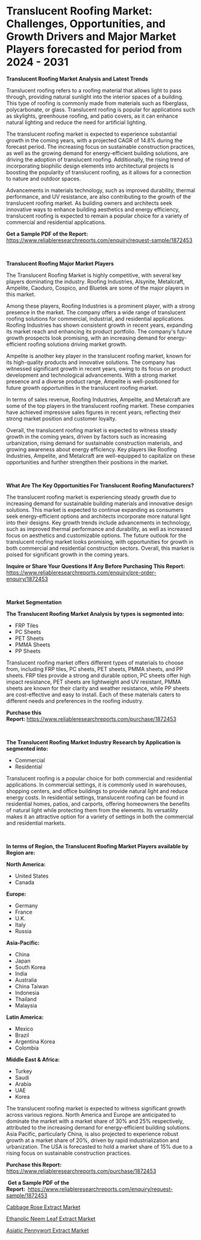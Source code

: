 <p><h1>Translucent Roofing Market: Challenges, Opportunities, and Growth Drivers and Major Market Players forecasted for period from 2024 - 2031</h1></p><p><strong>Translucent Roofing Market Analysis and Latest Trends</strong></p>
<p><p>Translucent roofing refers to a roofing material that allows light to pass through, providing natural sunlight into the interior spaces of a building. This type of roofing is commonly made from materials such as fiberglass, polycarbonate, or glass. Translucent roofing is popular for applications such as skylights, greenhouse roofing, and patio covers, as it can enhance natural lighting and reduce the need for artificial lighting.</p><p>The translucent roofing market is expected to experience substantial growth in the coming years, with a projected CAGR of 14.8% during the forecast period. The increasing focus on sustainable construction practices, as well as the growing demand for energy-efficient building solutions, are driving the adoption of translucent roofing. Additionally, the rising trend of incorporating biophilic design elements into architectural projects is boosting the popularity of translucent roofing, as it allows for a connection to nature and outdoor spaces.</p><p>Advancements in materials technology, such as improved durability, thermal performance, and UV resistance, are also contributing to the growth of the translucent roofing market. As building owners and architects seek innovative ways to enhance building aesthetics and energy efficiency, translucent roofing is expected to remain a popular choice for a variety of commercial and residential applications.</p></p>
<p><strong>Get a Sample PDF of the Report:&nbsp;</strong> <a href="https://www.reliableresearchreports.com/enquiry/request-sample/1872453">https://www.reliableresearchreports.com/enquiry/request-sample/1872453</a></p>
<p>&nbsp;</p>
<p><strong>Translucent Roofing Major Market Players</strong></p>
<p><p>The Translucent Roofing Market is highly competitive, with several key players dominating the industry. Roofing Industries, Alsynite, Metalcraft, Ampelite, Caoduro, Cospico, and Bluetek are some of the major players in this market.</p><p>Among these players, Roofing Industries is a prominent player, with a strong presence in the market. The company offers a wide range of translucent roofing solutions for commercial, industrial, and residential applications. Roofing Industries has shown consistent growth in recent years, expanding its market reach and enhancing its product portfolio. The company's future growth prospects look promising, with an increasing demand for energy-efficient roofing solutions driving market growth.</p><p>Ampelite is another key player in the translucent roofing market, known for its high-quality products and innovative solutions. The company has witnessed significant growth in recent years, owing to its focus on product development and technological advancements. With a strong market presence and a diverse product range, Ampelite is well-positioned for future growth opportunities in the translucent roofing market.</p><p>In terms of sales revenue, Roofing Industries, Ampelite, and Metalcraft are some of the top players in the translucent roofing market. These companies have achieved impressive sales figures in recent years, reflecting their strong market position and customer loyalty.</p><p>Overall, the translucent roofing market is expected to witness steady growth in the coming years, driven by factors such as increasing urbanization, rising demand for sustainable construction materials, and growing awareness about energy efficiency. Key players like Roofing Industries, Ampelite, and Metalcraft are well-equipped to capitalize on these opportunities and further strengthen their positions in the market.</p></p>
<p>&nbsp;</p>
<p><strong>What Are The Key Opportunities For Translucent Roofing Manufacturers?</strong></p>
<p><p>The translucent roofing market is experiencing steady growth due to increasing demand for sustainable building materials and innovative design solutions. This market is expected to continue expanding as consumers seek energy-efficient options and architects incorporate more natural light into their designs. Key growth trends include advancements in technology, such as improved thermal performance and durability, as well as increased focus on aesthetics and customizable options. The future outlook for the translucent roofing market looks promising, with opportunities for growth in both commercial and residential construction sectors. Overall, this market is poised for significant growth in the coming years.</p></p>
<p><strong>Inquire or Share Your Questions If Any Before Purchasing This Report:</strong> <a href="https://www.reliableresearchreports.com/enquiry/pre-order-enquiry/1872453">https://www.reliableresearchreports.com/enquiry/pre-order-enquiry/1872453</a></p>
<p>&nbsp;</p>
<p><strong>Market Segmentation</strong></p>
<p><strong>The Translucent Roofing Market Analysis by types is segmented into:</strong></p>
<p><ul><li>FRP Tiles</li><li>PC Sheets</li><li>PET Sheets</li><li>PMMA Sheets</li><li>PP Sheets</li></ul></p>
<p><p>Translucent roofing market offers different types of materials to choose from, including FRP tiles, PC sheets, PET sheets, PMMA sheets, and PP sheets. FRP tiles provide a strong and durable option, PC sheets offer high impact resistance, PET sheets are lightweight and UV resistant, PMMA sheets are known for their clarity and weather resistance, while PP sheets are cost-effective and easy to install. Each of these materials caters to different needs and preferences in the roofing industry.</p></p>
<p><strong>Purchase this Report:&nbsp;</strong><a href="https://www.reliableresearchreports.com/purchase/1872453">https://www.reliableresearchreports.com/purchase/1872453</a></p>
<p>&nbsp;</p>
<p><strong>The Translucent Roofing Market Industry Research by Application is segmented into:</strong></p>
<p><ul><li>Commercial</li><li>Residential</li></ul></p>
<p><p>Translucent roofing is a popular choice for both commercial and residential applications. In commercial settings, it is commonly used in warehouses, shopping centers, and office buildings to provide natural light and reduce energy costs. In residential settings, translucent roofing can be found in residential homes, patios, and carports, offering homeowners the benefits of natural light while protecting them from the elements. Its versatility makes it an attractive option for a variety of settings in both the commercial and residential markets.</p></p>
<p>&nbsp;</p>
<p><strong>In terms of Region, the Translucent Roofing Market Players available by Region are:</strong></p>
<p>
    <p> <strong> North America: </strong>
        <ul>
            <li>United States</li>
            <li>Canada</li>
        </ul>
        </p> 
    <p> <strong> Europe: </strong>
        <ul>
            <li>Germany</li>
            <li>France</li>
            <li>U.K.</li>
            <li>Italy</li>
            <li>Russia</li>
        </ul>
        </p> 
    <p> <strong> Asia-Pacific: </strong>
        <ul>
            <li>China</li>
            <li>Japan</li>
            <li>South Korea</li>
            <li>India</li>
            <li>Australia</li>
            <li>China Taiwan</li>
            <li>Indonesia</li>
            <li>Thailand</li>
            <li>Malaysia</li>
        </ul>
        </p> 
    <p> <strong> Latin America: </strong>
        <ul>
            <li>Mexico</li>
            <li>Brazil</li>
            <li>Argentina Korea</li>
            <li>Colombia</li>
        </ul>
        </p> 
    <p> <strong> Middle East & Africa: </strong>
        <ul>
            <li>Turkey</li>
            <li>Saudi</li>
            <li>Arabia</li>
            <li>UAE</li>
            <li>Korea</li>
        </ul>
    </p>
    </p>
<p><p>The translucent roofing market is expected to witness significant growth across various regions. North America and Europe are anticipated to dominate the market with a market share of 30% and 25% respectively, attributed to the increasing demand for energy-efficient building solutions. Asia Pacific, particularly China, is also projected to experience robust growth at a market share of 20%, driven by rapid industrialization and urbanization. The USA is forecasted to hold a market share of 15% due to a rising focus on sustainable construction practices.</p></p>
<p><strong>Purchase this Report: </strong><a href="https://www.reliableresearchreports.com/purchase/1872453">https://www.reliableresearchreports.com/purchase/1872453</a></p>
<p>&nbsp;<strong>Get a Sample PDF of the Report:&nbsp;&nbsp;</strong><a href="https://www.reliableresearchreports.com/enquiry/request-sample/1872453">https://www.reliableresearchreports.com/enquiry/request-sample/1872453</a></p>
<p><strong></strong></p>
<p><p><a href="https://view.publitas.com/reportprime-1/cabbage-rose-extract-market-size-2023-2030-global-industrial-analysis-key-geographical-regions-market-share-top-key-players-product-types-and-forecast-research-report/">Cabbage Rose Extract Market</a></p><p><a href="https://view.publitas.com/reportprime-1/ethanolic-neem-leaf-extract-market-insights-market-players-and-forecast-till-2030/">Ethanolic Neem Leaf Extract Market</a></p><p><a href="https://view.publitas.com/reportprime-1/asiatic-pennywort-extract-market-with-the-goal-of-estimating-the-market-size-and-future-growth-potential-of-various-market-segments-based-on-component-applications-end-user-and-region/">Asiatic Pennywort Extract Market</a></p></p>